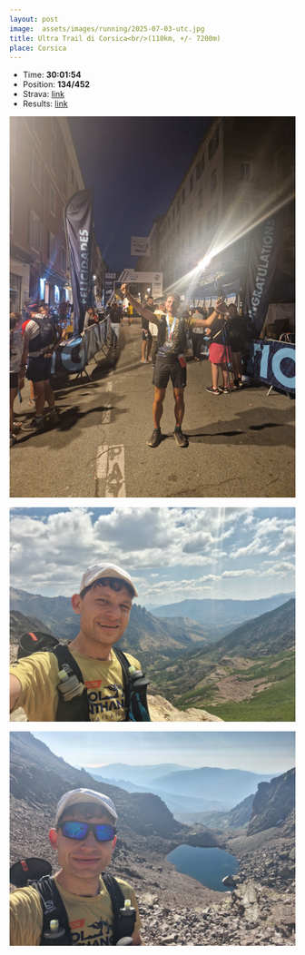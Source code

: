 ```yaml
---
layout: post
image:  assets/images/running/2025-07-03-utc.jpg
title: Ultra Trail di Corsica<br/>(110km, +/- 7200m)
place: Corsica
---
```


- Time: **30:01:54**
- Position: **134/452**
- Strava: [link](https://www.strava.com/activities/15014781076)
- Results: [link](https://restonica.v3.livetrail.net/en/2025/races/UTC)

![Me](/assets/images/running/2025-07-03-utc-me.jpg)

![Me](/assets/images/running/2025-07-03-utc-me-2.jpg)

![Me](/assets/images/running/2025-07-03-utc-me-3.jpg)

